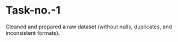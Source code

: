 # Task-no.-1
Cleaned and prepared a raw dataset (without nulls, duplicates, and inconsistent formats).
